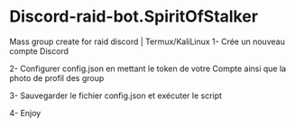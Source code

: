 # Discord-raid-bot.SpiritOfStalker
Mass group create for raid discord | Termux/KaliLinux
1- Crée un nouveau compte Discord

2- Configurer config.json en mettant le token de votre
Compte ainsi que la photo de profil des group

3- Sauvegarder le fichier config.json et exécuter le script

4- Enjoy
